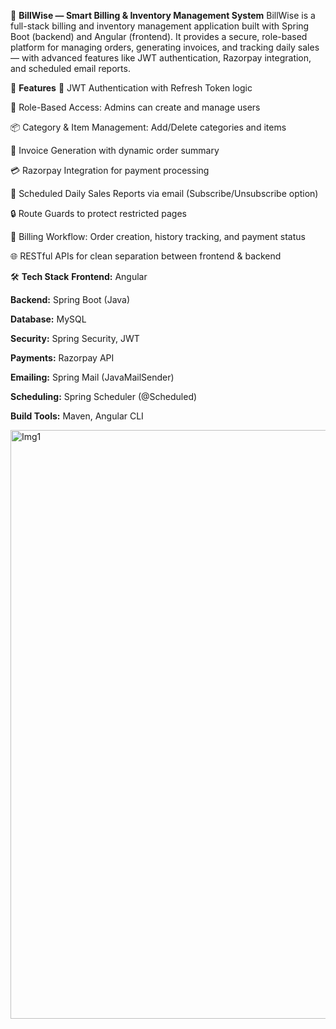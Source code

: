 🧾 **BillWise — Smart Billing & Inventory Management System**
BillWise is a full-stack billing and inventory management application built with Spring Boot (backend) and Angular (frontend). It provides a secure, role-based platform for managing orders, generating invoices, and tracking daily sales — with advanced features like JWT authentication, Razorpay integration, and scheduled email reports.

🚀 **Features**
🔐 JWT Authentication with Refresh Token logic

👤 Role-Based Access: Admins can create and manage users

📦 Category & Item Management: Add/Delete categories and items

📄 Invoice Generation with dynamic order summary

💳 Razorpay Integration for payment processing

📧 Scheduled Daily Sales Reports via email (Subscribe/Unsubscribe option)

🔒 Route Guards to protect restricted pages

🧾 Billing Workflow: Order creation, history tracking, and payment status

🌐 RESTful APIs for clean separation between frontend & backend

🛠️ **Tech Stack**
**Frontend:** Angular

**Backend:** Spring Boot (Java)

**Database:** MySQL

**Security:** Spring Security, JWT

**Payments:** Razorpay API

**Emailing:** Spring Mail (JavaMailSender)

**Scheduling:** Spring Scheduler (@Scheduled)

**Build Tools:** Maven, Angular CLI

<img width="942" alt="Img1" src="https://github.com/user-attachments/assets/36234506-a141-493b-be03-d2fe6349a9e3" />



